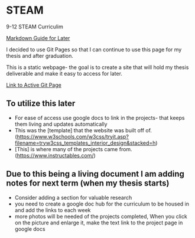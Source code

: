 # STEAM
9-12 STEAM Curriculim

[Markdown Guide for Later](https://www.markdownguide.org/basic-syntax)

I decided to use Git Pages so that I can continue to use this page for my thesis and after graduation. 

This is a static webpage- the goal is to create a site that will hold my thesis deliverable and make it easy to access for later. 

[Link to Active Git Page](https://roseda1318.github.io/STEAM/#)

## To utilize this later
- For ease of access use google docs to link in the projects- that keeps them living and updates automatically
- This was the [template] that the website was built off of.(https://www.w3schools.com/w3css/tryit.asp?filename=tryw3css_templates_interior_design&stacked=h)
- [This] is where many of the projects came from. (https://www.instructables.com/)

## Due to this being a living document I am adding notes for next term (when my thesis starts)

- Consider adding a section for valuable research
- you need to create a google doc hub for the curriculum to be housed in and add the links to each week
- more photos will be needed of the projects completed, When you click on the picture and enlarge it, make the text link to the project page in google docs

